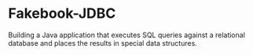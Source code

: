 # Fakebook-JDBC
Building a Java application that executes SQL queries against a relational database and places the results in special data structures.

